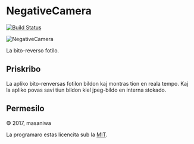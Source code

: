 NegativeCamera
===

[![Build Status](https://travis-ci.org/masaniwasdp/NegativeCamera.svg?branch=master)](https://travis-ci.org/masaniwasdp/NegativeCamera)

![NegativeCamera](https://masaniwasdp.github.io/NegativeCamera/Screenshot.png)

La bito-reverso fotilo.

## Priskribo
La apliko bito-renversas fotilon bildon kaj montras tion en reala tempo.
Kaj la apliko povas savi tiun bildon kiel jpeg-bildo en interna stokado.

## Permesilo
© 2017, masaniwa

La programaro estas licencita sub la [MIT](https://github.com/masaniwasdp/NegativeCamera/blob/master/LICENCE).
